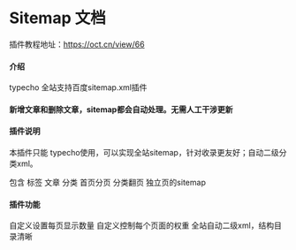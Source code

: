# Sitemap 文档
插件教程地址：https://oct.cn/view/66

#### 介绍
typecho 全站支持百度sitemap.xml插件

#### 新增文章和删除文章，sitemap都会自动处理。无需人工干涉更新

#### 插件说明
本插件只能 typecho使用，可以实现全站sitemap，针对收录更友好；自动二级分类xml。

包含 标签 文章 分类 首页分页 分类翻页 独立页的sitemap


#### 插件功能

自定义设置每页显示数量
自定义控制每个页面的权重
全站自动二级xml，结构目录清晰


